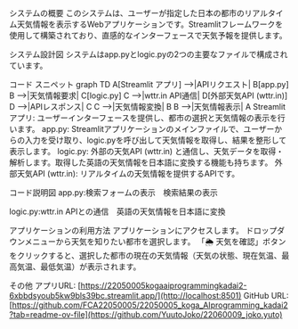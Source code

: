 システムの概要
このシステムは、ユーザーが指定した日本の都市のリアルタイム天気情報を表示するWebアプリケーションです。Streamlitフレームワークを使用して構築されており、直感的なインターフェースで天気予報を提供します。

システム設計図
システムはapp.pyとlogic.pyの2つの主要なファイルで構成されています。

コード スニペット
graph TD
    A[Streamlit アプリ] -->|APIリクエスト| B[app.py]
    B -->|天気情報要求| C[logic.py]
    C -->|wttr.in API通信| D[外部天気API (wttr.in)]
    D -->|APIレスポンス| C
    C -->|天気情報変換| B
    B -->|天気情報表示| A
Streamlitアプリ: ユーザーインターフェースを提供し、都市の選択と天気情報の表示を行います。
app.py: Streamlitアプリケーションのメインファイルで、ユーザーからの入力を受け取り、logic.pyを呼び出して天気情報を取得し、結果を整形して表示します。
logic.py: 外部の天気API (wttr.in) と通信し、天気データを取得・解析します。取得した英語の天気情報を日本語に変換する機能も持ちます。
外部天気API (wttr.in): リアルタイムの天気情報を提供するAPIです。

コード説明図
app.py:検索フォームの表示　検索結果の表示

logic.py:wttr.in APIとの通信　英語の天気情報を日本語に変換

アプリケーションの利用方法
アプリケーションにアクセスします。
ドロップダウンメニューから天気を知りたい都市を選択します。
「🌦 天気を確認」ボタンをクリックすると、選択した都市の現在の天気情報（天気の状態、現在気温、最高気温、最低気温）が表示されます。

その他
アプリURL: [https://22050005kogaaiprogrammingkadai2-6xbbdsyoub5kw9bls39bc.streamlit.app/](http://localhost:8501)
GitHub URL: [https://github.com/FCA22050005/22050005_koga_AIprogramming_kadai2?tab=readme-ov-file](https://github.com/YuutoJoko/22060009_joko.yuto)
